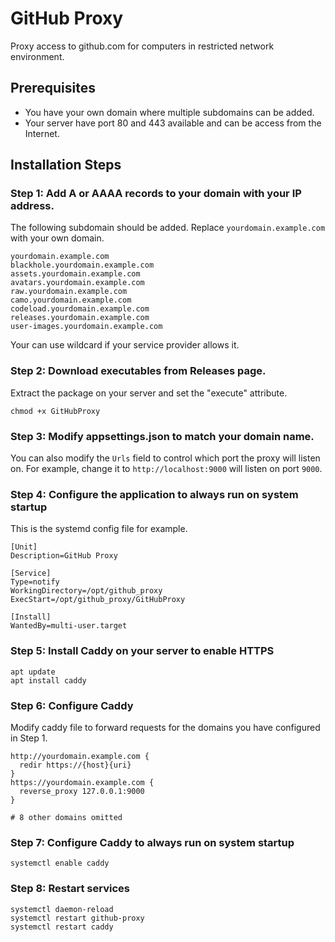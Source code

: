 # GitHub Proxy

Proxy access to github.com for computers in restricted network environment.

## Prerequisites
* You have your own domain where multiple subdomains can be added.
* Your server have port 80 and 443 available and can be access from the Internet.

## Installation Steps

### Step 1: Add A or AAAA records to your domain with your IP address.

The following subdomain should be added. Replace `yourdomain.example.com` with your own domain.
```
yourdomain.example.com
blackhole.yourdomain.example.com
assets.yourdomain.example.com
avatars.yourdomain.example.com
raw.yourdomain.example.com
camo.yourdomain.example.com
codeload.yourdomain.example.com
releases.yourdomain.example.com
user-images.yourdomain.example.com
```
Your can use wildcard if your service provider allows it.

### Step 2: Download executables from Releases page.

Extract the package on your server and set the "execute" attribute.
```
chmod +x GitHubProxy
```

### Step 3: Modify appsettings.json to match your domain name.
You can also modify the `Urls` field to control which port the proxy will listen on. For example, change it to `http://localhost:9000` will listen on port `9000`.

### Step 4: Configure the application to always run on system startup

This is the systemd config file for example.
```
[Unit]
Description=GitHub Proxy

[Service]
Type=notify
WorkingDirectory=/opt/github_proxy
ExecStart=/opt/github_proxy/GitHubProxy

[Install]
WantedBy=multi-user.target
```

### Step 5: Install Caddy on your server to enable HTTPS

```
apt update
apt install caddy
```

### Step 6: Configure Caddy
Modify caddy file to forward requests for the domains you have configured in Step 1.
```
http://yourdomain.example.com {
  redir https://{host}{uri}
}
https://yourdomain.example.com {
  reverse_proxy 127.0.0.1:9000
}

# 8 other domains omitted
```

### Step 7: Configure Caddy to always run on system startup
```
systemctl enable caddy
```

### Step 8: Restart services
```
systemctl daemon-reload
systemctl restart github-proxy
systemctl restart caddy
```

